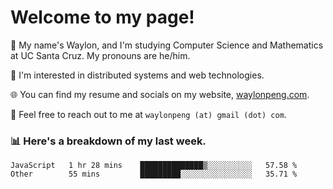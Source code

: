 # Welcome to my page! 

👋 My name's Waylon, and I'm studying Computer Science and Mathematics at UC Santa Cruz. My pronouns are he/him. 

💭 I'm interested in distributed systems and web technologies.

🌐 You can find my resume and socials on my website, [waylonpeng.com](https://www.waylonpeng.com).

📧 Feel free to reach out to me at `waylonpeng (at) gmail (dot) com`.

### 📊 Here's a breakdown of my last week.

<!--START_SECTION:waka-->

```text
JavaScript   1 hr 28 mins    ██████████████▒░░░░░░░░░░   57.58 %
Other        55 mins         █████████░░░░░░░░░░░░░░░░   35.71 %
```

<!--END_SECTION:waka-->
